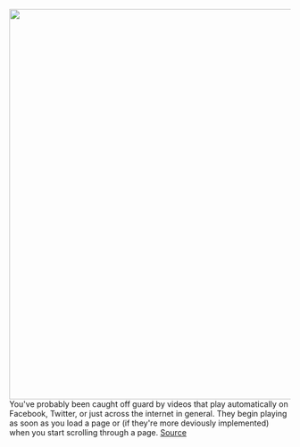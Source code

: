 <img src='https://cdn.vox-cdn.com/thumbor/FySQCvr191oVdOstBBR0DKADjjU=/0x0:2040x1360/1200x800/filters:focal(857x517:1183x843)/cdn.vox-cdn.com/uploads/chorus_image/image/67357667/akrales_180614_1777_0080.0.jpg' width='700px' /><br/>
You've probably been caught off guard by videos that play automatically on Facebook, Twitter, or just across the internet in general. They begin playing as soon as you load a page or (if they're more deviously implemented) when you start scrolling through a page.
<a href='https://www.theverge.com/21422932/autoplay-videos-how-to-facebook-twitter-reddit-chrome-safari-edge-firefox'> Source <a/>